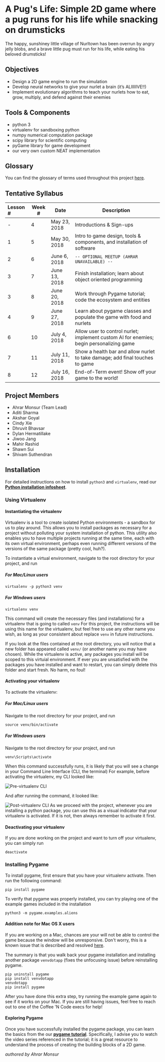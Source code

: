 # A Pug's Life: Simple 2D game where a pug runs for his life while snacking on drumsticks

The happy, sunshiney little village of Nurltown has been overrun by angry jelly blobs, and a brave little pug must 
run for his life, while eating his beloved drumsticks!

## Objectives
* Design a 2D game engine to run the simulation
* Develop neural networks to give your nurlet a brain (it’s ALIIIIIVE!!)
* Implement evolutionary algorithms to teach your nurlets how to eat, grow, multiply, and defend against their enemies

## Tools & Components
* python 3
* virtualenv for sandboxing python
* numpy numerical computation package
* scipy library for scientific computing
* pyGame library for game development
* our very own custom NEAT implementation

## Glossary
You can find the glossary of terms used throughout this project
[here](https://github.com/UWCoffeeNCode/Lessons/blob/master/S18/Projects/nurltown/tutorials/glossary.md).

## Tentative Syllabus
| Lesson # | Week # | Date          | Description                                    |
| :------- | ------ | ------------- | ---------------------------------------------- |
| -        | 4      | May 23, 2018  | Introductions & Sign-ups                       |
| 1        | 5      | May 30, 2018  | Intro to game design, tools & components, and installation of software |
| 2        | 6      | June 6, 2018  | `-- OPTIONAL MEETUP (AHRAR UNAVAILABLE) --` |
| 3        | 7      | June 13, 2018 | Finish installation; learn about object oriented programming  |
| 3        | 8      | June 20, 2018 | Work through Pygame tutorial; code the ecosystem and entities  |
| 4        | 9      | June 27, 2018 | Learn about pygame classes and populate the game with food and nurlets | 
| 6        | 10     | July 4, 2018  | Allow user to control nurlet; implement custom AI for enemies; begin personalizing game |
| 7        | 11     | July 11, 2018 | Show a health bar and allow nurlet to take damage; add final touches to game |
| 8        | 12     | July 16, 2018 | End-of-Term event! Show off your game to the world! |


## Project Members
* Ahrar Monsur (Team Lead)
* Aditi Sharma
* Akshar Goyal
* Cindy Xie
* Dhruvit Bhavsar
* Dylan Hermatillake
* Jiwoo Jang
* Mahir Rashid
* Shawn Sui
* Shivam Suthendran

## Installation

For detailed instructions on how to install `python3` and `virtualenv`, read our
[**Python installation infosheet**](https://github.com/UWCoffeeNCode/resources/wiki/Installing-Python).

### Using Virtualenv

#### Instantiating the virtualenv

Virtualenv is a tool to create isolated Python environments - a sandbox for us to play around. This allows you to install
packages as necessary for a project without polluting your system installation of python. This utility also enables you to have
multiple projects running at the same time, each with its own virtual environment, perhaps even running different versions
of the versions of the same package (pretty cool, huh?).

To instantiate a virtual environment, navigate to the root directory for your project, and run

##### For Mac/Linux users

    virtualenv -p python3 venv
    
##### For Windows users

    virtualenv venv

This command will create the necessary files (and installations) for a virtualenv that is going to called `venv`
For this project, the instructions will be using this name for the virtualenv, but feel free to use any other name you wish,
as long as your consistent about replace `venv` in future instructions.

If you look at the files contained at the root directory, you will notice that a new folder has appeared called
`venv/` (or another name you may have chosen). While the virtualenv is active, any packages you install will be scoped
to this virtuial environment. If ever you are unsatisfied with the packages you have installed and want to restart,
you can simply delete this folder and start fresh. No harm, no foul!

#### Activating your virtualenv

To activate the virtualenv:

##### For Mac/Linux users
Navigate to the root directory for your project, and run

    source venv/bin/activate

##### For Windows users
Navigate to the root directory for your project, and run

    venv\Scripts\activate

When this command successfully runs, it is likely that you will see a change in your Command Line Interface (CLI, the terminal)
For example, before activating the virtualenv, my CLI looked like:

![Pre-virtualenv CLI](assets/images/reference/pre_venv_cli.png)

And after running the command, it looked like:


![Post-virtualenv CLI](assets/images/reference/post_venv_cli.png)
As we proceed with the project, whenever you are installing a python package, you can use this as
a visual indicator that your virtualenv is activated. If it is not, then always remember to activate it first.

#### Deactivating your virtualenv

If you are done working on the project and want to turn off your virtualenv, you can simply run

    deactivate

### Installing Pygame

To install pygame, first ensure that you have your virtualenv activate. Then run the following command:

    pip install pygame

To verify that pygame was properly installed, you can try playing one of the example games included in the installation

    python3 -m pygame.examples.aliens

#### Addition note for Mac OS X users
If you are working on a Mac, chances are your will not be able to control the game because the window will be unresponsive.
Don't worry, this is a known issue that is described and resolved [here](https://www.pygame.org/wiki/GettingStarted#Mac%20installation).

The summary is that you walk back your pygame installation and installing another package `venvdotapp` (fixes the
unfocusing issue) before reinstalling pygame.

    pip uninstall pygame
    pip install venvdotapp
    venvdotapp
    pip install pygame

After you have done this extra step, try running the example game again to see if it works on your Mac. If you are still
having issues, feel free to reach out to one of the Coffee 'N Code execs for help!

#### Exploring Pygame
Once you have successfully installed the pygame package, you can learn the basics from the our 
[**pygame tutorial**](https://github.com/UWCoffeeNCode/Lessons/blob/master/S18/Projects/nurltown/tutorials/creating_nurltown.md).
Specifically, I advise you to watch the video series referenced in the tutorial; it is a great resource to understand the
process of creating the building blocks of a 2D game.

_authored by Ahrar Monsur_
    
